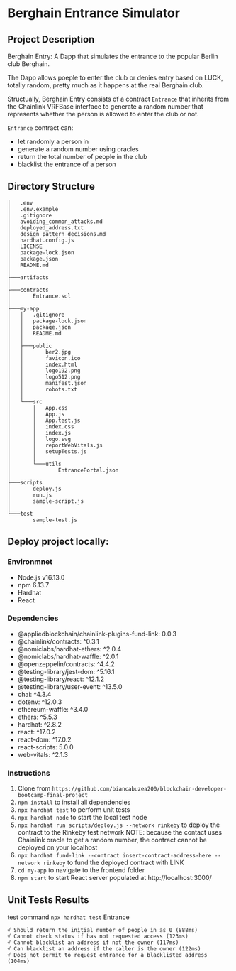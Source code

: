 # Berghain Entrance Simulator

## Project Description

Berghain Entry: A Dapp that simulates the entrance to the popular Berlin club Berghain. 

The Dapp allows poeple to enter the club or denies entry based on LUCK, totally random, pretty much as it happens at the real Berghain club.

Structually, Berghain Entry consists of a contract  `Entrance` that inherits from the Chainlink VRFBase interface to generate a random number that represents whether the person is allowed to enter the club or not. 

`Entrance` contract can:
- let randomly a person in
- generate a random number using oracles
- return the total number of people in the club
- blacklist the entrance of a person

## Directory Structure

```
│   .env  
│   .env.example  
│   .gitignore  
│   avoiding_common_attacks.md  
│   deployed_address.txt  
│   design_pattern_decisions.md  
│   hardhat.config.js  
│   LICENSE  
│   package-lock.json  
│   package.json  
│   README.md  
│  
├───artifacts  
│  
├───contracts  
│       Entrance.sol  
│  
├───my-app  
│   │   .gitignore  
│   │   package-lock.json  
│   │   package.json  
│   │   README.md  
│   │  
│   ├───public  
│   │       ber2.jpg  
│   │       favicon.ico  
│   │       index.html  
│   │       logo192.png  
│   │       logo512.png  
│   │       manifest.json  
│   │       robots.txt  
│   │  
│   └───src  
│       │   App.css  
│       │   App.js  
│       │   App.test.js  
│       │   index.css  
│       │   index.js  
│       │   logo.svg  
│       │   reportWebVitals.js  
│       │   setupTests.js  
│       │  
│       └───utils  
│               EntrancePortal.json  
│  
├───scripts  
│       deploy.js  
│       run.js  
│       sample-script.js  
│  
└───test  
        sample-test.js  
```

## Deploy project locally:

### Environmnet

- Node.js v16.13.0
- npm 6.13.7
- Hardhat
- React

### Dependencies

- @appliedblockchain/chainlink-plugins-fund-link: 0.0.3
- @chainlink/contracts: ^0.3.1
- @nomiclabs/hardhat-ethers: ^2.0.4
- @nomiclabs/hardhat-waffle: ^2.0.1
- @openzeppelin/contracts: ^4.4.2
- @testing-library/jest-dom: ^5.16.1
- @testing-library/react: ^12.1.2
- @testing-library/user-event: ^13.5.0
- chai: ^4.3.4
- dotenv: ^12.0.3
- ethereum-waffle: ^3.4.0
- ethers: ^5.5.3
- hardhat: ^2.8.2
- react: ^17.0.2
- react-dom: ^17.0.2
- react-scripts: 5.0.0
- web-vitals: ^2.1.3

### Instructions

1. Clone from `https://github.com/biancabuzea200/blockchain-developer-bootcamp-final-project`
2. `npm install` to install all dependencies
3. `npx hardhat test` to perform unit tests
4. `npx hardhat node` to start the local test node
5. `npx hardhat run scripts/deploy.js --network rinkeby` to deploy the contract to the Rinkeby test network
    NOTE: because the contact uses Chainlink oracle to get a random number, the contract cannot be deployed on your localhost
6. `npx hardhat fund-link --contract insert-contract-address-here --network rinkeby` to fund the deployed contract with LINK
6. `cd my-app` to navigate to the frontend folder
7. `npm start` to start React server populated at http://localhost:3000/

## Unit Tests Results
  test command `npx hardhat test`
  Entrance

    √ Should return the initial number of people in as 0 (888ms)
    √ Cannot check status if has not requested access (123ms)
    √ Cannot blacklist an address if not the owner (117ms)
    √ Can blacklist an address if the caller is the owner (122ms)
    √ Does not permit to request entrance for a blacklisted address (104ms)

